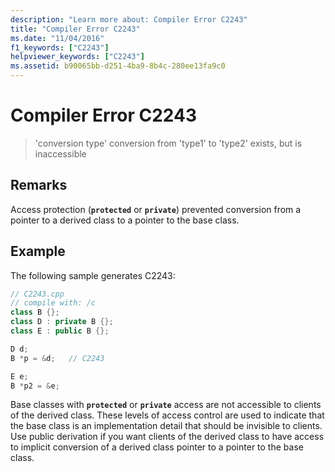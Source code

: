```yaml
---
description: "Learn more about: Compiler Error C2243"
title: "Compiler Error C2243"
ms.date: "11/04/2016"
f1_keywords: ["C2243"]
helpviewer_keywords: ["C2243"]
ms.assetid: b90065bb-d251-4ba9-8b4c-280ee13fa9c0
---
```

# Compiler Error C2243

> 'conversion type' conversion from 'type1' to 'type2' exists, but is inaccessible

## Remarks

Access protection (**`protected`** or **`private`**) prevented conversion from a pointer to a derived class to a pointer to the base class.

## Example

The following sample generates C2243:

```cpp
// C2243.cpp
// compile with: /c
class B {};
class D : private B {};
class E : public B {};

D d;
B *p = &d;   // C2243

E e;
B *p2 = &e;
```

Base classes with **`protected`** or **`private`** access are not accessible to clients of the derived class. These levels of access control are used to indicate that the base class is an implementation detail that should be invisible to clients. Use public derivation if you want clients of the derived class to have access to implicit conversion of a derived class pointer to a pointer to the base class.
